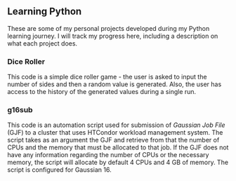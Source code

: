 ## **Learning Python**

These are some of my personal projects developed during my Python learning journey. I will track my progress here, including a description on what each project does.

### **Dice Roller**

This code is a simple dice roller game - the user is asked to input the number of sides and then a random value is generated. Also, the user has access to the history of the generated values during a single run.

### **g16sub**

This code is an automation script used for submission of *Gaussian Job File* (GJF) to a cluster that uses HTCondor workload management system. The script takes as an argument the GJF and retrieve from that the number of CPUs and the memory that must be allocated to that job. If the GJF does not have any information regarding the number of CPUs or the necessary memory, the script will allocate by default 4 CPUs and 4 GB of memory. The script is configured for Gaussian 16.
